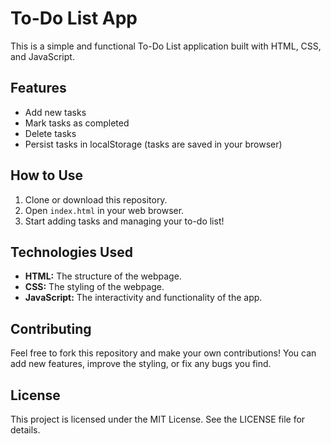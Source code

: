 # To-Do List App

This is a simple and functional To-Do List application built with HTML, CSS, and JavaScript.

## Features

* Add new tasks
* Mark tasks as completed
* Delete tasks
* Persist tasks in localStorage (tasks are saved in your browser)

## How to Use

1. Clone or download this repository.
2. Open `index.html` in your web browser.
3. Start adding tasks and managing your to-do list!

## Technologies Used

* **HTML:** The structure of the webpage.
* **CSS:** The styling of the webpage.
* **JavaScript:** The interactivity and functionality of the app.

## Contributing

Feel free to fork this repository and make your own contributions! You can add new features, improve the styling, or fix any bugs you find.

## License

This project is licensed under the MIT License. See the LICENSE file for details.